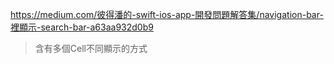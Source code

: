https://medium.com/彼得潘的-swift-ios-app-開發問題解答集/navigation-bar-裡顯示-search-bar-a63aa932d0b9


>含有多個Cell不同顯示的方式 